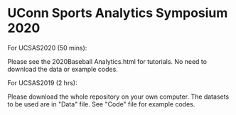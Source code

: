 # UConn Sports Analytics Symposium 2020


For UCSAS2020 (50 mins): 

Please see the 2020Baseball Analytics.html for tutorials. No need to download the data or example codes.



For UCSAS2019 (2 hrs): 

Please download the whole repository on your own computer. 
The datasets to be used are in "Data" file. See "Code" file for example codes.

